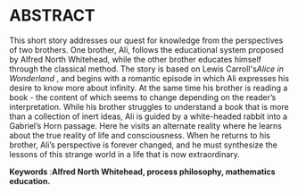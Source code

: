 ABSTRACT
========

This short story addresses our quest for knowledge from the perspectives
of two brothers. One brother, Ali, follows the educational system
proposed by Alfred North Whitehead, while the other brother educates
himself through the classical method. The story is based on Lewis
Carroll's*Alice in Wonderland* , and begins with a romantic episode in
which Ali expresses his desire to know more about infinity. At the same
time his brother is reading a book - the content of which seems to
change depending on the reader’s interpretation. While his brother
struggles to understand a book that is more than a collection of inert
ideas, Ali is guided by a white-headed rabbit into a Gabriel’s Horn
passage. Here he visits an alternate reality where he learns about the
true reality of life and consciousness. When he returns to his brother,
Ali’s perspective is forever changed, and he must synthesize the lessons
of this strange world in a life that is now extraordinary.

**Keywords** :**Alfred North Whitehead, process philosophy, mathematics
education.**


